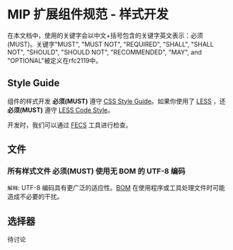MIP 扩展组件规范 - 样式开发
==============

在本文档中，使用的关键字会以中文+括号包含的关键字英文表示：必须(MUST)。关键字"MUST", "MUST NOT", "REQUIRED", "SHALL", "SHALL NOT", "SHOULD", "SHOULD NOT", "RECOMMENDED", "MAY", and "OPTIONAL"被定义在rfc2119中。


Style Guide
------

组件的样式开发 **必须(MUST)** 遵守 [CSS Style Guide](https://github.com/ecomfe/spec/blob/master/css-style-guide.md)。如果你使用了 [LESS](http://lesscss.org/) ，还 **必须(MUST)** 遵守 [LESS Code Style](https://github.com/ecomfe/spec/blob/master/less-code-style.md)。

开发时，我们可以通过 [FECS](http://fecs.baidu.com/) 工具进行检查。



文件
----

### 所有样式文件 **必须(MUST)** 使用无 BOM 的 UTF-8 编码

`解释`: UTF-8 编码具有更广泛的适应性。[BOM](https://en.wikipedia.org/wiki/Byte_order_mark) 在使用程序或工具处理文件时可能造成不必要的干扰。



选择器
-----


待讨论
